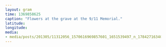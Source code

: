 ```yaml
---
layout: gram
time: 1369858625
caption: "Flowers at the grave at the 9/11 Memorial."
latitude: 
longitude: 
media:
- media/posts/201305/11312056_1570616969857601_1651539497_n_17842716340000351.jpg
---
```

